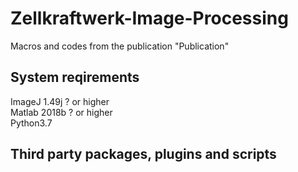 # Zellkraftwerk-Image-Processing
Macros and codes from the publication "Publication"

## System reqirements
ImageJ 1.49j ? or higher <br>
Matlab 2018b ? or higher <br>
Python3.7

## Third party packages, plugins and scripts



